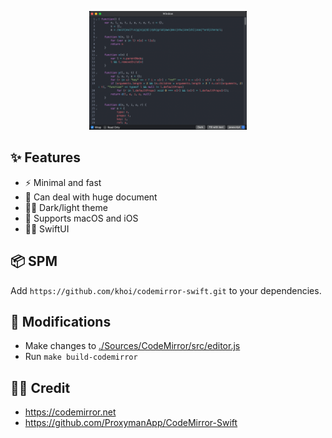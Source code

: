 <p align="center"><img src=".github/demo.png" width="50%"></p>

## ✨ Features

- ⚡️ Minimal and fast
- 🐘 Can deal with huge document
- 🧛‍♂️ Dark/light theme
- 📱 Supports macOS and iOS
- 🧑‍🎨 SwiftUI

## 📦 SPM

Add `https://github.com/khoi/codemirror-swift.git` to your dependencies.

## 🚧 Modifications

- Make changes to [./Sources/CodeMirror/src/editor.js](./Sources/CodeMirror/src/editor.js)
- Run `make build-codemirror`

## 🙇‍♂️ Credit

- https://codemirror.net
- https://github.com/ProxymanApp/CodeMirror-Swift 
